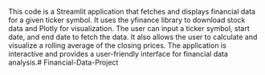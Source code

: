 This code is a Streamlit application that fetches and displays financial data for a given ticker symbol. It uses the yfinance library to download stock data and Plotly for visualization. The user can input a ticker symbol, start date, and end date to fetch the data. It also allows the user to calculate and visualize a rolling average of the closing prices. The application is interactive and provides a user-friendly interface for financial data analysis.#   F i n a n c i a l - D a t a - P r o j e c t  
 